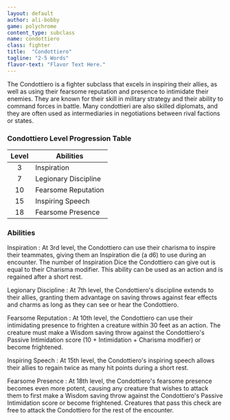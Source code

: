 ```yaml
---
layout: default
author: ali-bobby
game: polychrome
content_type: subclass
name: condottiero
class: fighter
title:  "Condottiero"
tagline: "2-5 Words"
flavor-text: "Flavor Text Here."
---
```


The Condottiero is a fighter subclass that excels in inspiring their allies, as well as using their fearsome reputation and presence to intimidate their enemies. They are known for their skill in military strategy and their ability to command forces in battle. Many condottieri are also skilled diplomats, and they are often used as intermediaries in negotiations between rival factions or states.

### Condottiero Level Progression Table

|Level  |	Abilities            |
|:-----:|----------------------|
|3      |	Inspiration          |
|7      |	Legionary Discipline |
|10     |	Fearsome Reputation  |
|15     |	Inspiring Speech     |
|18     |	Fearsome Presence    |

### Abilities

Inspiration
: At 3rd level, the Condottiero can use their charisma to inspire their teammates, giving them an Inspiration die (a d6) to use during an encounter. The number of Inspiration Dice the Condottiero can give out is equal to their Charisma modifier. This ability can be used as an action and is regained after a short rest.

Legionary Discipline
: At 7th level, the Condottiero's discipline extends to their allies, granting them advantage on saving throws against fear effects and charms as long as they can see or hear the Condottiero.

Fearsome Reputation
: At 10th level, the Condottiero can use their intimidating presence to frighten a creature within 30 feet as an action. The creature must make a Wisdom saving throw against the Condottiero's Passive Intimidation score (10 + Intimidation + Charisma modifier) or become frightened.

Inspiring Speech
: At 15th level, the Condottiero's inspiring speech allows their allies to regain twice as many hit points during a short rest.

Fearsome Presence
: At 18th level, the Condottiero's fearsome presence becomes even more potent, causing any creature that wishes to attack them to first make a Wisdom saving throw against the Condottiero's Passive Intimidation score or become frightened. Creatures that pass this check are free to attack the Condottiero for the rest of the encounter.